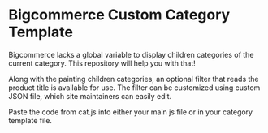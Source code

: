 # Bigcommerce Custom Category Template

Bigcommerce lacks a global variable to display children categories of the current category.  This repository will help you with that!

Along with the painting children categories, an optional filter that reads the product title is available for use.
The filter can be customized using custom JSON file, which site maintainers can easily edit.

Paste the code from cat.js into either your main js file or in your category template file.
